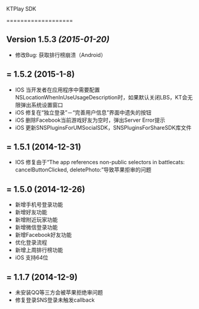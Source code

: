 KTPlay SDK

===================

Version 1.5.3 *(2015-01-20)*
------------------
* 修改Bug: 获取排行榜崩溃（Android）

= 1.5.2 (2015-1-8)
---------------------------

* IOS 当开发者在应用程序中需要配置NSLocationWhenInUseUsageDescription时，如果默认关闭LBS，KT会无限弹出系统设置窗口
* iOS 修复在“独立登录”－“完善用户信息”界面中遗失的按钮
* iOS 删除Facebook当前游戏好友为空时，弹出Server Error提示
* iOS 更新SNSPluginsForUMSocialSDK，SNSPluginsForShareSDK库文件

= 1.5.1 (2014-12-31)
---------------------------

* IOS 修复由于“The app references non-public selectors in battlecats: cancelButtonClicked, deletePhoto:”导致苹果拒审的问题


= 1.5.0 (2014-12-26)
---------------------------

* 新增手机号登录功能
* 新增好友功能
* 新增附近玩家功能
* 新增微信登录功能
* 新增Facebook好友功能
* 优化登录流程
* 新增上周排行榜功能
*  iOS 支持64位

= 1.1.7  (2014-12-9)
---------------------------

*  未安装QQ等三方会被苹果拒绝审问题
*  修复登录SNS登录未触发callback

